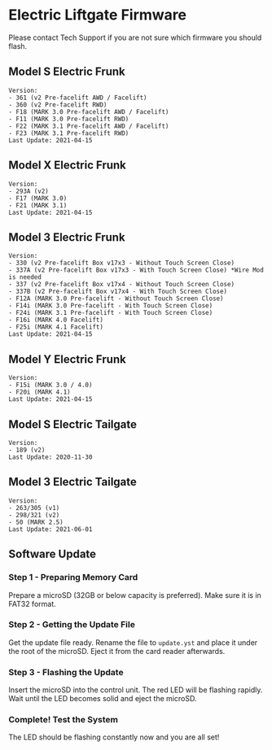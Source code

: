 # Electric Liftgate Firmware

Please contact Tech Support if you are not sure which firmware you should flash.

## Model S Electric Frunk
```
Version:
- 361 (v2 Pre-facelift AWD / Facelift)
- 360 (v2 Pre-facelift RWD)
- F18 (MARK 3.0 Pre-facelift AWD / Facelift)
- F11 (MARK 3.0 Pre-facelift RWD)
- F22 (MARK 3.1 Pre-facelift AWD / Facelift)
- F23 (MARK 3.1 Pre-facelift RWD)
Last Update: 2021-04-15
```

## Model X Electric Frunk
```
Version:
- 293A (v2)
- F17 (MARK 3.0)
- F21 (MARK 3.1)
Last Update: 2021-04-15
```

## Model 3 Electric Frunk
```
Version:
- 330 (v2 Pre-facelift Box v17x3 - Without Touch Screen Close)
- 337A (v2 Pre-facelift Box v17x3 - With Touch Screen Close) *Wire Mod is needed
- 337 (v2 Pre-facelift Box v17x4 - Without Touch Screen Close)
- 337B (v2 Pre-facelift Box v17x4 - With Touch Screen Close)
- F12A (MARK 3.0 Pre-facelift - Without Touch Screen Close)
- F14i (MARK 3.0 Pre-facelift - With Touch Screen Close)
- F24i (MARK 3.1 Pre-facelift - With Touch Screen Close)
- F16i (MARK 4.0 Facelift)
- F25i (MARK 4.1 Facelift)
Last Update: 2021-04-15
```


## Model Y Electric Frunk
```
Version:
- F15i (MARK 3.0 / 4.0)
- F20i (MARK 4.1)
Last Update: 2021-04-15
```

## Model S Electric Tailgate
```
Version:
- 189 (v2)
Last Update: 2020-11-30
```

## Model 3 Electric Tailgate
```
Version:
- 263/305 (v1)
- 298/321 (v2)
- 50 (MARK 2.5)
Last Update: 2021-06-01
```

## Software Update
### Step 1 - Preparing Memory Card
Prepare a microSD (32GB or below capacity is preferred).
Make sure it is in FAT32 format.

### Step 2 - Getting the Update File
Get the update file ready.
Rename the file to `update.yst` and place it under the root of the microSD.
Eject it from the card reader afterwards.

### Step 3 - Flashing the Update
Insert the microSD into the control unit.
The red LED will be flashing rapidly.
Wait until the LED becomes solid and eject the microSD.

### Complete! Test the System
The LED should be flashing constantly now and you are all set!
